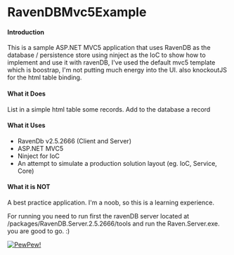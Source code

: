 RavenDBMvc5Example
==================

<h4>Introduction</h4>

<p>This is a sample ASP.NET MVC5 application that uses RavenDB as the database / persistence store using ninject
as the IoC to show how to implement and use it with ravenDB, I've used the default mvc5 template which is boostrap,
I'm not putting much energy into the UI. also knockoutJS for the html table binding.</p>

<h4>What it Does</h4>

List in a simple html table some records.
Add to the database a record

<h4>What it Uses</h4>
<ul>
<li>RavenDb v2.5.2666 (Client and Server)</li>
<li>ASP.NET MVC5</li>
<li>Ninject for IoC</li>
<li>An attempt to simulate a production solution layout (eg. IoC, Service, Core)</li>
</ul>
<h4>What it is NOT</h4>

A best practice application. I'm a noob, so this is a learning experience.

For running you need to run first the ravenDB server located at /packages/RavenDB.Server.2.5.2666/tools and run the
Raven.Server.exe. you are good to go. :)

<a href="https://github-camo.global.ssl.fastly.net/d97c140a8cef3474c09773488bc4642315e05832/687474703a2f2f7374617469632e726176656e64622e6e65742f6261646765732f7374616e646172642f6261646765312e706e67" target="_blank"><img src="https://github-camo.global.ssl.fastly.net/d97c140a8cef3474c09773488bc4642315e05832/687474703a2f2f7374617469632e726176656e64622e6e65742f6261646765732f7374616e646172642f6261646765312e706e67" 
alt="PewPew!" style="max-width:100%;"></a>
